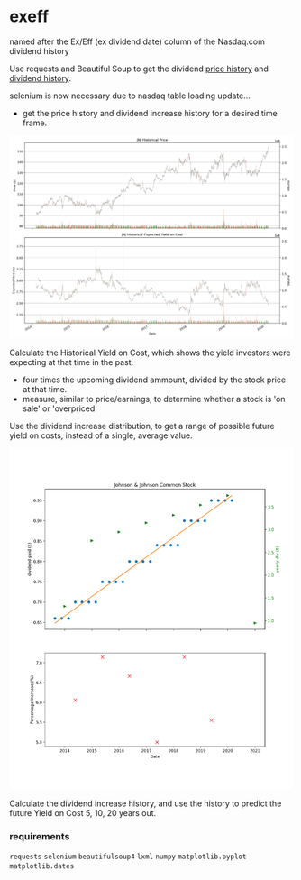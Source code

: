 # exeff

named after the Ex/Eff (ex dividend date) column of the Nasdaq.com dividend history

Use requests and Beautiful Soup to get the dividend [price history](https://www.nasdaq.com/symbol/kmb/historical) and [dividend history](https://www.nasdaq.com/symbol/kmb/dividend-history).

selenium is now necessary due to nasdaq table loading update...

 - get the price history and dividend increase history for a desired time frame.

![HistoricYield](/plots/historic_yield_JNJ.png)


Calculate the Historical Yield on Cost, which shows the yield investors were expecting at that time in the past.
 - four times the upcoming dividend ammount, divided by the stock price at that time.
 - measure, similar to price/earnings, to determine whether a stock is 'on sale' or 'overpriced'

 Use the dividend increase distribution, to get a range of possible future yield on costs, instead of a single, average value.

![DivIncrease](/plots/div_plots_JNJ.png)

Calculate the dividend increase history, and use the history to predict the future Yield on Cost 5, 10, 20 years out.
 

### requirements
`requests`
`selenium`
`beautifulsoup4`
`lxml`
`numpy`
`matplotlib.pyplot`
`matplotlib.dates`

